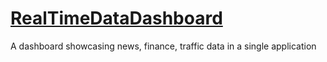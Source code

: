 # [RealTimeDataDashboard]([url](http://realviewdash.us-east-1.elasticbeanstalk.com/))
 A dashboard showcasing news, finance, traffic data in a single application
